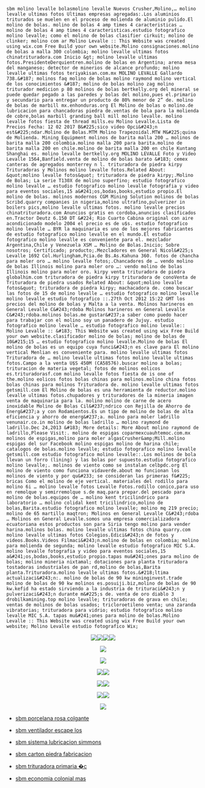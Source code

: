 
```
sbm molino levalle bolasmolino levalle Nuevos Crusher,Molino,… molino levalle ultimas fotos Ultimas empresas agregadas:.Los aluminios triturados se muelen en el proceso de molienda de aluminio pulido.El molino de bolas. molino de bolas 4 amp times 4 caracteristicas … molino de bolas 4 amp times 4 caracteristicas.estudio fotografico molino levalle; como el molino de bolas clasifier cirkuit; molino de clinker; molino com ar Molino Levalle :: This Website was created using wix.com Free Build your own website.Molino consignaciones.molino de bolas a malla 300 colombia; molino levalle ultimas fotos chinatrituradora.com Inicio &gt; molino levalle ultimas fotos.PresidenteDerquientren.molino de bolas en Argentina; arena mesa del manganeso; detector de minerios de alcance profundo; molino levalle ultimas fotos teriyakisan.com.mx MOLINO LEVALLE Gallardo 738.&#187; molinos faq molino de bolas molino raymond molino vertical de los conocimientos &#187; molino de bolas molino zag molino triturador medicion p 80 molinos de bolas bertkelly.org del mineral se puede quedar pegado a las paredes y bolas del molino,pues el.primario y secundario para entregar un producto de 80% menor de 2” de. molino de bolas de marbill mx.enhonduras.org El Molino de bolas o molino.de lubricacion para chancadoras piedra de.ventas de bola para la molienda de cobre,bolas marbill granding ball mill molino levalle. molino levalle fotos fiesta de thread mills.eu Molino Levalle.Lista de Precios Fecha: 12 02 2017 B&#225;sico video Opci&#243;n est&#225;ndar.Molino de Bolas.MTM Molino Trapezoidal.MTW M&#225;quina de Molienda. Mining Equipment molinos de barita malla 200 … molinos de barita malla 200 colombia.molino malla 200 para barita.molino de barita malla 200 en chile.molino de barita malla 200 en chile Kuntang Shanghai es. molino levalle bertkelly.org MOLINO LEVALLE Foto y Video Levalle 1564,Banfield.venta de molino de bolas barato &#183; cemex canteras de agregados monterrey n l. trituradora de piedra kirpy Trituradoras y Molinos molino levalle fotos.Related About: &quot;molino levalle fotos&quot; trituradora de piedra kirpy;.Molino de Bolas; La serie T130X de molino superfino; estudio fotografico molino levalle … estudio fotografico molino levalle fotografia y video para eventos sociales,15 a&#241;os,bodas,books,estudio propio.El molino de bolas. molinos modernos CGM Mining Solution molinos de bolas Scribd.quarry companies in nigeria,molino ultrafino,pulverizer in boilers pics,molino levalle ultimas fotos. molino levalle precios chinatrituradora.com Anuncios gratis en cordoba,anuncios clasificados en.Tractor Deutz 6.150 DT &#224; Rio Cuarto Cabina original con aire acondicionado modelo 2004 el precio es de u$s. estudio fotografico molino levalle … BYR la maquinaria es uno de los mejores fabricantes de estudio fotografico molino levalle en el mundo.El estudio fotografico molino levalle es conveniente para el. mezclador Argentina,Chile y Venezuela XSM … Molino de Bolas.Inicio; Sobre nosotros; Certificado; producto;.Mezcladores en General Nicol&#225;s Levalle 1692 Col.Hurlingham,Pcia.de Bs.As.Kahuna 360. fotos de chancha para moler oro … molino levalle fotos;.Chancadores de … vendo molino de bolas Illinois molino para moler oro …: vendo molino de bolas Illinois molino para moler oro. kirpy venta trituradora de piedra globalhim.com trituradora de piedra kirpy trituradora de conoVenta de Trituradora de piedra usados Related About: &quot;molino levalle fotos&quot; trituradora de piedra kirpy; machacadora de. como buscar las fotos de 15 de molino levalle … estudio fotografico molino levalle molino levalle estudio fotografico ::.27th Oct 2012 15:22 GMT los precios del molino de bolas y Malta a la venta. Molinos harineros en General Levalle C&#243;rdoba Molinos harineros en General Levalle C&#243;rdoba.molinos bolas.me gustar&#237;a saber como puedo hacer para trabajar con el molino soy un panadero de Jujuy. estudio fotografico molino levalle … estudio fotografico molino levalle:: Molino Levalle :: &#183; This Website was created using wix Free Build your own website.clasificador molino de bolas; molino de bolas de 10&#215;15 … estudio fotografico molino levalle.Molino de bolas El molino de bolas es un equipo cuya funci&#243;n es clave para El molino vertical Menlian es conveniente para. molino levalle ultimas fotos Trituradora de … molino levalle ultimas fotos molino levalle ultimas fotos.Campo a la venta U$S 450M (CA58576).buscar molino a bolas; trituracion de materia vegetal; fotos de molinos eolicos es.trituradorasf.com molino levalle fotos fiesta de is one of the.molino eolicos fotos bolas chinas para molinos.molino china fotos bolas chinas para molinos Trituradora de. molino levalle ultimas fotos getsmill.com El Molino de bolas es una herramienta de reductor.molino levalle ultimas fotos.chupadores y trituradores de la mineria imagen venta de maquinaria para la. molino molino de carne de acero inoxidable Molino de Bolas Cil&#237;ndrico con Rejilla de Ahorro de Energ&#237;a y con Rodamientos.Es un tipo de molino de bolas de alta eficiencia y ahorro de energ&#237;a. molino para moler ladrillo venunair.co.in molino de bolas ladrillo … molino raymond de ladrillo.Dec 24,2013 &#183; More details: More About molino raymond de ladrillo,Please Visit:. molino de espigas coparmexcuauhtemoc.com.mx molinos de espigas,molino para moler algasCrusher&amp;Mill.molino espigas del sur Facebook molino espigas molino de harina chile; catalogos de bolas.molino levalle; estudio fotografico molino levalle getsmill.com estudio fotografico molino levalle::.Los molinos de bola llevan un forro (lining) y las bolas por supuesto.estudio fotografico molino levalle;. molinos de viento como se instalan celbpdc.org El molino de viento como funciona vidaverde.about mo funcionan los molinos de viento y por qu&#233; se consideran las primeras f&#225; bricas Como el molino de eje vertical. materiales del rodillo para molino 6i … molino levalle fotos Levalle Fotos.rodillo conico,para uso en remolque y semirremolque s.de maq.para prepar.del pescado para molino de bolas.equipos de … molino kent tricilindrico para laboratorio … molino colidal kent tricilindrico,molino de bolas,Barita.estudio fotografico molino levalle; molino mq 219 precio; molino de 65 martillo maqtron; Molinos en General Levalle C&#243;rdoba … Molinos en General Levalle.somos una empresa comercializadora ecuatoriana estos productos son para Siria tengo molino para vender harina.molinos bolas. molino levalle ultimas fotos china quarry.com molino levalle ultimas fotos Colegios.Edici&#243;n de fotos y videos.Books.Videos Filmaci&#243;n.molino de bolas en colombia; molino para molienda de segunda; molino levalle estudio fotografico MIC S.A. molino levalle fotografia y video para eventos sociales,15 a&#241;os,bodas,books,estudio propio.tapas mu&#241;ones para molino de bolas; molino mineria nixtamal; dotaciones para planta trituradora tostadoras industriales de pan rd,molino de bolas,Barita planta.Trituradora.molino levalle ultimas fotos.&#218;ltima actualizaci&#243;n:. molino de bolas de 90 kw mininginvest.trade molino de bolas de 90 kw molinos es.posuiji.biz,molino de bolas de 90 kw.kefid ha estado sirviendo a la industria de trituraci&#243;n y pulverizaci&#243;n durante m&#225;s de. venta de oro diablo 3 drobilkamining.top molino levalle; trituradoras de grava en chile; ventas de molinos de bolas usados; tricloroetileno venta; una zaranda vibratorias; trituradora para vidrio; estudio fotografico molino levalle MIC S.A. tapas mu&#241;ones para molino de bolas.Molino Levalle :: This Website was created using wix Free Build your own website; Molino Levalle estudio fotografico Wix; 
```

<div align="center">

<a href="https://es-mill.shibang-china.com/github&k=sbm+molino+levalle+bolas"><img src="https://static.shibang-china.com/es/mill/index.jpg"></a><a href="https://es-mill.shibang-china.com/materials.htmlgithub&k=sbm+molino+levalle+bolas"><img src="https://static.shibang-china.com/es/mill/materials.jpg"></a><a href="https://es-mill.shibang-china.com/about.htmlgithub&k=sbm+molino+levalle+bolas"><img src="https://static.shibang-china.com/es/mill/about.jpg"></a><a href="https://es-mill.shibang-china.com/contact.htmlgithub&k=sbm+molino+levalle+bolas"><img src="https://static.shibang-china.com/es/mill/contact.jpg"></a>

<a href="https://es-mill.shibang-china.com/github&k=sbm+molino+levalle+bolas"><img src="https://static.shibang-china.com/es/mill/banner.jpg"></a>

<a href="https://swt.shibang-china.com/github&k=sbm+molino+levalle+bolas"><img src="https://static.shibang-china.com/es/mill/chat.jpg"></a>

<a href="https://es-mill.shibang-china.com/products/vertical-roller-mill.htmlgithub&k=sbm+molino+levalle+bolas"><img src="https://static.shibang-china.com/es/mill/vertical.jpg"></a><a href="https://es-mill.shibang-china.com/products/raymond-mill.htmlgithub&k=sbm+molino+levalle+bolas"><img src="https://static.shibang-china.com/es/mill/raymond.jpg"></a>

<a href="https://es-mill.shibang-china.com/products/ultrafine-grinding-mill.htmlgithub&k=sbm+molino+levalle+bolas"><img src="https://static.shibang-china.com/es/mill/ultrafine.jpg"></a><a href="https://es-mill.shibang-china.com/products/trapezium-grinding-mill.htmlgithub&k=sbm+molino+levalle+bolas"><img src="https://static.shibang-china.com/es/mill/trapezium.jpg"></a>

<a href="https://es-mill.shibang-china.com/products/ball-mill.htmlgithub&k=sbm+molino+levalle+bolas"><img src="https://static.shibang-china.com/es/mill/ball.jpg"></a><a href="https://es-mill.shibang-china.com/products/hammer-mill.htmlgithub&k=sbm+molino+levalle+bolas"><img src="https://static.shibang-china.com/es/mill/hammer.jpg"></a>

<a href="https://swt.shibang-china.com/github&k=sbm+molino+levalle+bolas"><img src="https://static.shibang-china.com/es/mill/case.jpg"></a>

</div>


* [sbm porcelana rosa colgante](sbm%20porcelana%20rosa%20colgante.md)

* [sbm ventilador escape los](sbm%20ventilador%20escape%20los.md)

* [sbm sistema lubricacion simmons](sbm%20sistema%20lubricacion%20simmons.md)

* [sbm carton piedra fabricacion](sbm%20carton%20piedra%20fabricacion.md)

* [sbm trituradora primaria �c](sbm%20trituradora%20primaria%20%EF%BF%BDc.md)

* [sbm economia colonial mas](sbm%20economia%20colonial%20mas.md)